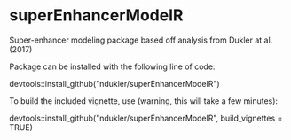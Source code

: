 # superEnhancerModelR
Super-enhancer modeling package based off analysis from Dukler at al. (2017)

Package can be installed with the following line of code:

devtools::install_github("ndukler/superEnhancerModelR")

To build the included vignette, use (warning, this will take a few minutes):

devtools::install_github("ndukler/superEnhancerModelR", build_vignettes = TRUE)
